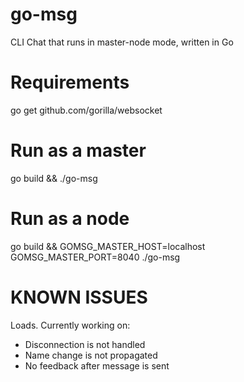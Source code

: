 # go-msg
CLI Chat that runs in master-node mode, written in Go

# Requirements
go get github.com/gorilla/websocket

# Run as a master
go build && ./go-msg

# Run as a node
go build && GOMSG_MASTER_HOST=localhost GOMSG_MASTER_PORT=8040 ./go-msg

# KNOWN ISSUES
Loads. Currently working on:
- Disconnection is not handled
- Name change is not propagated
- No feedback after message is sent

